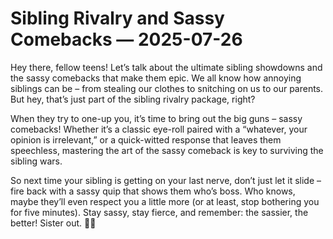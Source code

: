 # Sibling Rivalry and Sassy Comebacks — 2025-07-26

Hey there, fellow teens! Let’s talk about the ultimate sibling showdowns and the sassy comebacks that make them epic. We all know how annoying siblings can be – from stealing our clothes to snitching on us to our parents. But hey, that’s just part of the sibling rivalry package, right?

When they try to one-up you, it’s time to bring out the big guns – sassy comebacks! Whether it’s a classic eye-roll paired with a “whatever, your opinion is irrelevant,” or a quick-witted response that leaves them speechless, mastering the art of the sassy comeback is key to surviving the sibling wars.

So next time your sibling is getting on your last nerve, don’t just let it slide – fire back with a sassy quip that shows them who’s boss. Who knows, maybe they’ll even respect you a little more (or at least, stop bothering you for five minutes). Stay sassy, stay fierce, and remember: the sassier, the better! Sister out. ✌🏼